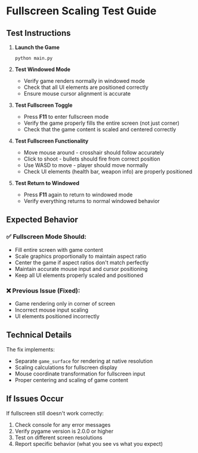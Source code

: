 # Fullscreen Scaling Test Guide

## Test Instructions

1. **Launch the Game**

   ```
   python main.py
   ```

2. **Test Windowed Mode**

   - Verify game renders normally in windowed mode
   - Check that all UI elements are positioned correctly
   - Ensure mouse cursor alignment is accurate

3. **Test Fullscreen Toggle**

   - Press **F11** to enter fullscreen mode
   - Verify the game properly fills the entire screen (not just corner)
   - Check that the game content is scaled and centered correctly

4. **Test Fullscreen Functionality**

   - Move mouse around - crosshair should follow accurately
   - Click to shoot - bullets should fire from correct position
   - Use WASD to move - player should move normally
   - Check UI elements (health bar, weapon info) are properly positioned

5. **Test Return to Windowed**
   - Press **F11** again to return to windowed mode
   - Verify everything returns to normal windowed behavior

## Expected Behavior

### ✅ Fullscreen Mode Should:

- Fill entire screen with game content
- Scale graphics proportionally to maintain aspect ratio
- Center the game if aspect ratios don't match perfectly
- Maintain accurate mouse input and cursor positioning
- Keep all UI elements properly scaled and positioned

### ❌ Previous Issue (Fixed):

- Game rendering only in corner of screen
- Incorrect mouse input scaling
- UI elements positioned incorrectly

## Technical Details

The fix implements:

- Separate `game_surface` for rendering at native resolution
- Scaling calculations for fullscreen display
- Mouse coordinate transformation for fullscreen input
- Proper centering and scaling of game content

## If Issues Occur

If fullscreen still doesn't work correctly:

1. Check console for any error messages
2. Verify pygame version is 2.0.0 or higher
3. Test on different screen resolutions
4. Report specific behavior (what you see vs what you expect)
